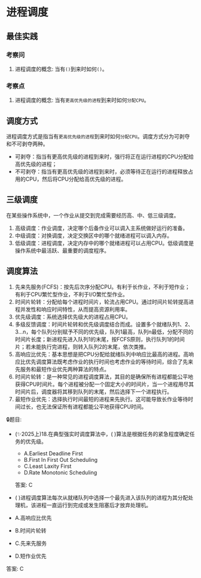 # 进程调度


## 最佳实践

### 考察问

1. 进程调度的概念: 当有`()`到来时如何`()`。

### 考察点

1. 进程调度的概念: 当有`更高优先级的进程`到来时如何`分配CPU`。


## 调度方式

进程调度方式是指当有`更高优先级的进程`到来时如何`分配CPU`。调度方式分为可剥夺和不可剥夺两种。

- 可剥夺：指当有更高优先级的进程到来时，强行将正在运行进程的CPU分配给高优先级的进程；
- 不可剥夺：指当有更高优先级的进程到来时，必须等待正在运行的进程释放占用的CPU，然后将CPU分配给高优先级的进程。

## 三级调度

在某些操作系统中，一个作业从提交到完成需要经历高、中、低三级调度。

1. 高级调度：作业调度，决定哪个后备作业可以调入主系统做好运行的准备。
2. 中级调度：对换调度，决定交换区中的哪个就绪进程可以调入内存。
3. 低级调度：进程调度，决定内存中的哪个就绪进程可以占用CPU。低级调度是操作系统中最活跃、最重要的调度程序。

## 调度算法

1. 先来先服务(FCFS)：按先后次序分配CPU。有利于长作业，不利于短作业；有利于CPU繁忙型作业，不利于I/O繁忙型作业。
2. 时间片轮转：分配给每个进程时间片，轮流占用CPU。通过时间片轮转提高进程并发性和响应时间特性，从而提高资源利用率。
3. 优先级调度：系统选择优先级大的进程占用CPU。
4. 多级反馈调度：时间片轮转和优先级调度结合而成。设置多个就绪队列1、2、3…n，每个队列分别赋予不同的优先级，队列1最高，队列n最低，分配不同的时间片长度；新进程先进入队列1的末尾，按FCFS原则，执行队列1的时间片；若未能执行完进程，则转入队列2的末尾，依次类推。 
5. 高响应比优先：基本思想是把CPU分配给就绪队列中响应比最高的进程。高响应比优先调度算法既考虑作业的执行时间也考虑作业的等待时间，综合了先来先服务和最短作业优先两种算法的特点。
6. 时间片轮转：是一种常见的进程调度算法，其目的是确保所有进程都能公平地获得CPU时间片。每个进程被分配一个固定大小的时间片，当一个进程用尽其时间片后，调度器将其移到队列的末尾，然后选择下一个进程执行。 
7. 最短作业优先：选择执行时间最短的进程来先执行。这可能导致长作业等待时间过长，也无法保证所有进程都能公平地获得CPU时间。 



🔒题目:
- (✨2025上)18.在典型强实时调度算法中，( )算法是根据任务的紧急程度确定任务的优先级。
    - A.Earliest Deadline First
    - B.First In First Out Scheduling
    - C.Least Laxity First
    - D.Rate Monotonic Scheduling

    答案: C

- (  )进程调度算法每次从就绪队列中选择一个最先进入该队列的进程为其分配处理机，该进程一直运行到完成或发生阻塞后才放弃处理机。

- A.高响应比优先
- B.时间片轮转
- C.先来先服务
- D.短作业优先

答案: C


